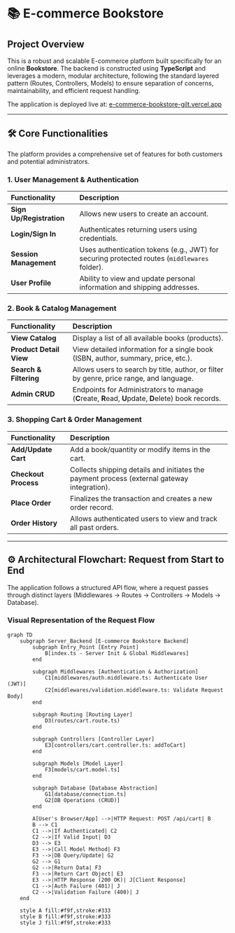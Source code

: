 # 📚 E-commerce Bookstore

## Project Overview

This is a robust and scalable E-commerce platform built specifically for an online **Bookstore**. The backend is constructed using **TypeScript** and leverages a modern, modular architecture, following the standard layered pattern (Routes, Controllers, Models) to ensure separation of concerns, maintainability, and efficient request handling.

The application is deployed live at: [e-commerce-bookstore-gilt.vercel.app](https://e-commerce-bookstore-gilt.vercel.app)

---

## 🛠️ Core Functionalities

The platform provides a comprehensive set of features for both customers and potential administrators.

### 1. User Management & Authentication

| Functionality | Description |
| :--- | :--- |
| **Sign Up/Registration** | Allows new users to create an account. |
| **Login/Sign In** | Authenticates returning users using credentials. |
| **Session Management** | Uses authentication tokens (e.g., JWT) for securing protected routes (`middlewares` folder). |
| **User Profile** | Ability to view and update personal information and shipping addresses. |

### 2. Book & Catalog Management

| Functionality | Description |
| :--- | :--- |
| **View Catalog** | Display a list of all available books (products). |
| **Product Detail View** | View detailed information for a single book (ISBN, author, summary, price, etc.). |
| **Search & Filtering** | Allows users to search by title, author, or filter by genre, price range, and language. |
| **Admin CRUD** | Endpoints for Administrators to manage (**C**reate, **R**ead, **U**pdate, **D**elete) book records. |

### 3. Shopping Cart & Order Management

| Functionality | Description |
| :--- | :--- |
| **Add/Update Cart** | Add a book/quantity or modify items in the cart. |
| **Checkout Process** | Collects shipping details and initiates the payment process (external gateway integration). |
| **Place Order** | Finalizes the transaction and creates a new order record. |
| **Order History** | Allows authenticated users to view and track all past orders. |

---

## ⚙️ Architectural Flowchart: Request from Start to End

The application follows a structured API flow, where a request passes through distinct layers (Middlewares → Routes → Controllers → Models → Database).

### Visual Representation of the Request Flow

```mermaid
graph TD
    subgraph Server_Backend [E-commerce Bookstore Backend]
        subgraph Entry_Point [Entry Point]
            B[index.ts - Server Init & Global Middlewares]
        end

        subgraph Middlewares [Authentication & Authorization]
            C1[middlewares/auth.middleware.ts: Authenticate User (JWT)]
            C2[middlewares/validation.middleware.ts: Validate Request Body]
        end

        subgraph Routing [Routing Layer]
            D3(routes/cart.route.ts)
        end

        subgraph Controllers [Controller Layer]
            E3[controllers/cart.controller.ts: addToCart]
        end

        subgraph Models [Model Layer]
            F3[models/cart.model.ts]
        end

        subgraph Database [Database Abstraction]
            G1[database/connection.ts]
            G2[DB Operations (CRUD)]
        end

        A[User's Browser/App] -->|HTTP Request: POST /api/cart| B
        B --> C1
        C1 -->|If Authenticated| C2
        C2 -->|If Valid Input| D3
        D3 --> E3
        E3 -->|Call Model Method| F3
        F3 -->|DB Query/Update| G2
        G2 --> G1
        G2 -->|Return Data| F3
        F3 -->|Return Cart Object| E3
        E3 -->|HTTP Response (200 OK)| J[Client Response]
        C1 -->|Auth Failure (401)| J
        C2 -->|Validation Failure (400)| J
    end

    style A fill:#f9f,stroke:#333
    style B fill:#f9f,stroke:#333
    style J fill:#f9f,stroke:#333
